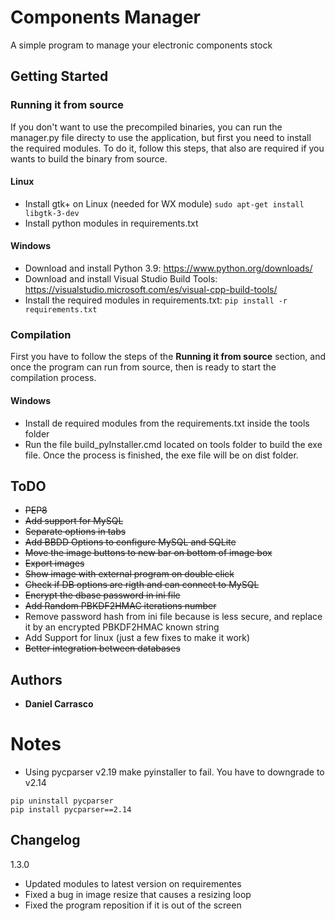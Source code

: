 # Components Manager

A simple program to manage your electronic components stock

## Getting Started

### Running it from source
If you don't want to use the precompiled binaries, you can run the manager.py file directy to use the application, but first you need to install the required modules. To do it, follow this steps, that also are required if you wants to build the binary from source.

#### Linux
* Install gtk+ on Linux (needed for WX module) ```sudo apt-get install libgtk-3-dev```
* Install python modules in requirements.txt

#### Windows
* Download and install Python 3.9: https://www.python.org/downloads/
* Download and install Visual Studio Build Tools: https://visualstudio.microsoft.com/es/visual-cpp-build-tools/
* Install the required modules in requirements.txt: `pip install -r requirements.txt`


### Compilation
First you have to follow the steps of the **Running it from source** section, and once the program can run from source, then is ready to start the compilation process.

#### Windows
* Install de required modules from the requirements.txt inside the tools folder
* Run the file build_pyInstaller.cmd located on tools folder to build the exe file. Once the process is finished, the exe file will be on dist folder.

## ToDO
* ~~PEP8~~
* ~~Add support for MySQL~~
* ~~Separate options in tabs~~
* ~~Add BBDD Options to configure MySQL and SQLite~~
* ~~Move the image buttons to new bar on bottom of image box~~
* ~~Export images~~
* ~~Show image with external program on double click~~
* ~~Check if DB options are rigth and can connect to MySQL~~
* ~~Encrypt the dbase password in ini file~~
* ~~Add Random PBKDF2HMAC iterations number~~
* Remove password hash from ini file because is less secure, and replace it by an encrypted PBKDF2HMAC known string
* Add Support for linux (just a few fixes to make it work)
* ~~Better integration between databases~~

## Authors
* **Daniel Carrasco**

# Notes
* Using pycparser v2.19 make pyinstaller to fail. You have to downgrade to v2.14
```
pip uninstall pycparser
pip install pycparser==2.14
```

## Changelog
1.3.0
* Updated modules to latest version on requirementes
* Fixed a bug in image resize that causes a resizing loop
* Fixed the program reposition if it is out of the screen
